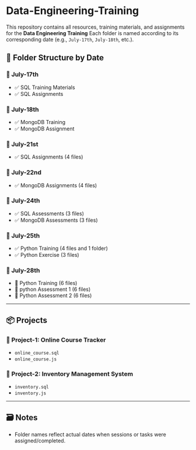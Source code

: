 # Data-Engineering-Training

This repository contains all resources, training materials, and assignments for the **Data Engineering Training** 
Each folder is named according to its corresponding date (e.g., `July-17th`, `July-18th`, etc.).

## 📅 Folder Structure by Date

### 📁 July-17th
- ✅ SQL Training Materials  
- ✅ SQL Assignments  

### 📁 July-18th
- ✅ MongoDB Training  
- ✅ MongoDB Assignment  

### 📁 July-21st
- ✅ SQL Assignments (4 files)

### 📁 July-22nd
- ✅ MongoDB Assignments (4 files)

### 📁 July-24th
- ✅ SQL Assessments (3 files)  
- ✅ MongoDB Assessments (3 files)

### 📁 July-25th
- ✅ Python Training (4 files and 1 folder)
- ✅ Python Exercise  (3 files)

### 📁 July-28th
- 📁 Python Training (6 files)
- 📁 python Assessment 1 (6 files) 
- 📁 Python Assessment 2 (6 files)

---

## 📦 Projects

### 📁 Project-1: Online Course Tracker
- `online_course.sql` 
- `online_course.js` 

### 📁 Project-2: Inventory Management System
- `inventory.sql` 
- `inventory.js` 

---

## 🗃️ Notes

- Folder names reflect actual dates when sessions or tasks were assigned/completed.

